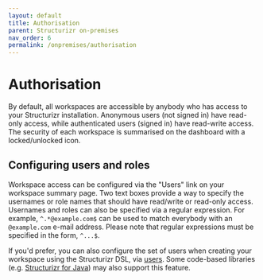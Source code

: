 ```yaml
---
layout: default
title: Authorisation
parent: Structurizr on-premises
nav_order: 6
permalink: /onpremises/authorisation
---
```


# Authorisation

By default, all workspaces are accessible by anybody who has access to your Structurizr installation.
Anonymous users (not signed in) have read-only access, while authenticated users (signed in) have read-write access.
The security of each workspace is summarised on the dashboard with a locked/unlocked icon.

## Configuring users and roles

Workspace access can be configured via the "Users" link on your workspace summary page.
Two text boxes provide a way to specify the usernames or role names that should have
read/write or read-only access.
Usernames and roles can also be specified via a regular expression.
For example, `^.*@example.com$` can be used to match everybody with an `@example.com` e-mail address.
Please note that regular expressions must be specified in the form, `^...$`.

If you'd prefer, you can also configure the set of users when creating your workspace using the Structurizr DSL,
via [users](/dsl/language#users).
Some code-based libraries (e.g. [Structurizr for Java](https://github.com/structurizr/java/blob/master/structurizr-core/src/com/structurizr/configuration/WorkspaceConfiguration.java)) may also support this feature.
